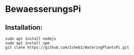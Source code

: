 # BewaesserungsPi

## Installation: 

``sudo apt install nodejs``<br>
``sudo apt install npm``<br>
``git clone https://github.com/Icheb1/WateringPlantsPi.git``
